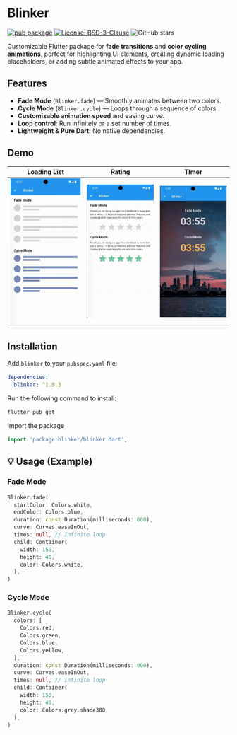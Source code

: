 # Blinker

[![pub package](https://img.shields.io/pub/v/fade_shimmer.svg)](https://pub.dev/packages/blinker)
[![License: BSD-3-Clause](https://img.shields.io/badge/License-BSD%203--Clause-blue.svg)](https://opensource.org/licenses/BSD-3-Clause)
![GitHub stars](https://img.shields.io/github/stars/AbdullahProjects/blinker.svg?style=social)

Customizable Flutter package for **fade transitions** and **color cycling animations**, perfect for highlighting UI elements, creating dynamic loading placeholders, or adding subtle animated effects to your app.


## Features

- **Fade Mode** (`Blinker.fade`) — Smoothly animates between two colors.
- **Cycle Mode** (`Blinker.cycle`) — Loops through a sequence of colors.
- **Customizable animation speed** and easing curve.
- **Loop control**: Run infinitely or a set number of times.
- **Lightweight & Pure Dart**: No native dependencies.

## Demo

| Loading List | Rating | TImer |
|------------------|--------------------|------------------|
| ![Loading List](https://raw.githubusercontent.com/AbdullahProjects/blinker/main/screenshots/loading_list.gif) | ![Rating](https://raw.githubusercontent.com/AbdullahProjects/blinker/main/screenshots/rating.gif) | ![Timer](https://raw.githubusercontent.com/AbdullahProjects/blinker/main/screenshots/timer.gif) |


## Installation

Add `blinker` to your `pubspec.yaml` file:

```yaml
dependencies:
  blinker: ^1.0.3
```

Run the following command to install:

```bash
flutter pub get
```

Import the package

```dart
import 'package:blinker/blinker.dart';
```

## 💡 Usage (Example)

### Fade Mode

```dart
Blinker.fade(
  startColor: Colors.white,
  endColor: Colors.blue,
  duration: const Duration(milliseconds: 800),
  curve: Curves.easeInOut,
  times: null, // Infinite loop
  child: Container(
    width: 150,
    height: 40,
    color: Colors.white,
  ),
)
```

### Cycle Mode

```dart
Blinker.cycle(
  colors: [
    Colors.red,
    Colors.green,
    Colors.blue,
    Colors.yellow,
  ],
  duration: const Duration(milliseconds: 800),
  curve: Curves.easeInOut,
  times: null, // Infinite loop
  child: Container(
    width: 150,
    height: 40,
    color: Colors.grey.shade300,
  ),
)
```

